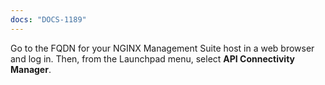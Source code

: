```yaml
---
docs: "DOCS-1189"
---
```


Go to the FQDN for your NGINX Management Suite host in a web browser and log in. Then, from the Launchpad menu, select **API Connectivity Manager**.
